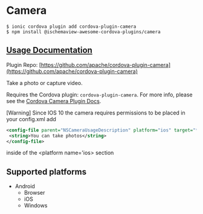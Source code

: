 # Camera

```
$ ionic cordova plugin add cordova-plugin-camera
$ npm install @ischemaview-awesome-cordova-plugins/camera
```

## [Usage Documentation](https://danielsogl.gitbook.io/awesome-cordova-plugins/plugins/camera/)

Plugin Repo: [https://github.com/apache/cordova-plugin-camera](https://github.com/apache/cordova-plugin-camera)

Take a photo or capture video.

Requires the Cordova plugin: `cordova-plugin-camera`. For more info, please see the [Cordova Camera Plugin Docs](https://github.com/apache/cordova-plugin-camera).

[Warning] Since IOS 10 the camera requires permissions to be placed in your config.xml add
```xml
<config-file parent="NSCameraUsageDescription" platform="ios" target="*-Info.plist">
 <string>You can take photos</string>
</config-file>
```
inside of the <platform name='ios> section

## Supported platforms

- Android
  - Browser
  - iOS
  - Windows
  


